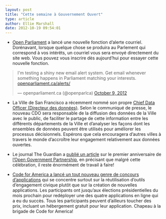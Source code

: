 ```yaml
---
layout: post
title: "Cette semaine à Gouvernement Ouvert"
type: article
author: Ellie Marshall
date: 2012-10-19 09:54:01
---
```

- [Open Parliament](http://www.openparliament.ca/) a lancé une nouvelle fonction d’alerte courriel. Dorénavant, lorsque quelque chose se produira au Parlement qui correspond à vos intérêts, un courriel vous sera envoyé directement du site web. Vous pouvez vous inscrire dès aujourd’hui pour essayer cette nouvelle fonction.

<blockquote class="twitter-tweet tw-align-center"><p>I'm testing a shiny new email alert system. Get email whenever something happens in Parliament matching your interests. <a href="http://t.co/jI4H4DbA" title="http://openparliament.ca/alerts/">openparliament.ca/alerts/</a></p>&mdash; openparliament.ca (@openparlca) <a href="https://twitter.com/openparlca/status/255731596475371520" data-datetime="2012-10-09T18:08:58+00:00">October 9, 2012</a></blockquote>
<script src="//platform.twitter.com/widgets.js" charset="utf-8"></script>

- La Ville de San Francisco a récemment nommé son propre [Chief Data Officer (Directeur des données)](http://govfresh.com/2012/10/sf-to-push-new-open-data-legislation-hopes-to-add-chief-data-officer/). Selon le communiqué de presse, le nouveau CDO sera responsable de la diffusion des données de la Ville avec le public, de faciliter le partage de cette information entre les différents départements de la Ville et d’analyser les façons dont les ensembles de données peuvent être utilisés pour améliorer les processus décisionnels. Espérons que cela encouragera d’autres villes à travers le monde d’accroître leur engagement relativement aux données ouvertes.

- Le journal The Guardian a [publié un article](http://www.guardian.co.uk/public-leaders-network/2012/oct/05/rein-enthusiasm-ogp-participation) sur le premier anniversaire de [l’Open Government Partnership](http://www.opengovpartnership.org), en précisant que malgré cette célébration, il reste énormément de travail à faire!

- [Code for America a lancé un tout nouveau genre de concours d’applications](http://brigade.codeforamerica.org/pages/race-for-reuse) qui se concentre surtout sur la réutilisation d’outils d’engagement civique plutôt que sur la création de nouvelles applications. Les participants ont jusqu’aux élections présidentielles du mois prochain pour redéployer une des quatre applications en ligne qui a eu du succès. Tous les participants peuvent d’ailleurs toucher des prix, incluant un hébergement gratuit pour leur application. Chapeau à la brigade de Code for America!